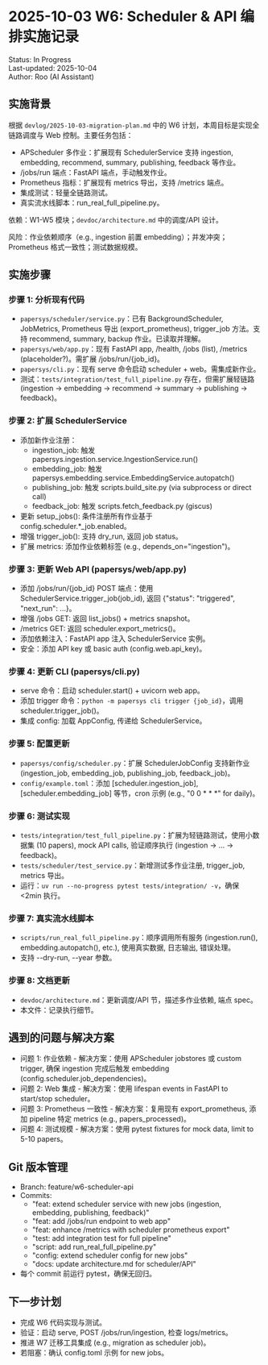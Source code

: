 # 2025-10-03 W6: Scheduler & API 编排实施记录

Status: In Progress  
Last-updated: 2025-10-04  
Author: Roo (AI Assistant)

## 实施背景
根据 `devlog/2025-10-03-migration-plan.md` 中的 W6 计划，本周目标是实现全链路调度与 Web 控制。主要任务包括：
- APScheduler 多作业：扩展现有 SchedulerService 支持 ingestion, embedding, recommend, summary, publishing, feedback 等作业。
- /jobs/run 端点：FastAPI 端点，手动触发作业。
- Prometheus 指标：扩展现有 metrics 导出，支持 /metrics 端点。
- 集成测试：轻量全链路测试。
- 真实流水线脚本：run_real_full_pipeline.py。

依赖：W1-W5 模块；`devdoc/architecture.md` 中的调度/API 设计。

风险：作业依赖顺序（e.g., ingestion 前置 embedding）；并发冲突；Prometheus 格式一致性；测试数据规模。

## 实施步骤

### 步骤 1: 分析现有代码
- `papersys/scheduler/service.py`：已有 BackgroundScheduler, JobMetrics, Prometheus 导出 (export_prometheus), trigger_job 方法。支持 recommend, summary, backup 作业。已读取并理解。
- `papersys/web/app.py`：现有 FastAPI app, /health, /jobs (list), /metrics (placeholder?)。需扩展 /jobs/run/{job_id}。
- `papersys/cli.py`：现有 serve 命令启动 scheduler + web。需集成新作业。
- 测试：`tests/integration/test_full_pipeline.py` 存在，但需扩展轻链路 (ingestion → embedding → recommend → summary → publishing → feedback)。

### 步骤 2: 扩展 SchedulerService
- 添加新作业注册：
  - ingestion_job: 触发 papersys.ingestion.service.IngestionService.run()
  - embedding_job: 触发 papersys.embedding.service.EmbeddingService.autopatch()
  - publishing_job: 触发 scripts.build_site.py (via subprocess or direct call)
  - feedback_job: 触发 scripts.fetch_feedback.py (giscus)
- 更新 setup_jobs(): 条件注册所有作业基于 config.scheduler.*_job.enabled。
- 增强 trigger_job(): 支持 dry_run, 返回 job status。
- 扩展 metrics: 添加作业依赖标签 (e.g., depends_on="ingestion")。

### 步骤 3: 更新 Web API (papersys/web/app.py)
- 添加 /jobs/run/{job_id} POST 端点：使用 SchedulerService.trigger_job(job_id), 返回 {"status": "triggered", "next_run": ...}。
- 增强 /jobs GET: 返回 list_jobs() + metrics snapshot。
- /metrics GET: 返回 scheduler.export_metrics()。
- 添加依赖注入：FastAPI app 注入 SchedulerService 实例。
- 安全：添加 API key 或 basic auth (config.web.api_key)。

### 步骤 4: 更新 CLI (papersys/cli.py)
- serve 命令：启动 scheduler.start() + uvicorn web app。
- 添加 trigger 命令：`python -m papersys cli trigger {job_id}`，调用 scheduler.trigger_job()。
- 集成 config: 加载 AppConfig, 传递给 SchedulerService。

### 步骤 5: 配置更新
- `papersys/config/scheduler.py`：扩展 SchedulerJobConfig 支持新作业 (ingestion_job, embedding_job, publishing_job, feedback_job)。
- `config/example.toml`：添加 [scheduler.ingestion_job], [scheduler.embedding_job] 等节，cron 示例 (e.g., "0 0 * * *" for daily)。

### 步骤 6: 测试实现
- `tests/integration/test_full_pipeline.py`：扩展为轻链路测试，使用小数据集 (10 papers), mock API calls, 验证顺序执行 (ingestion → ... → feedback)。
- `tests/scheduler/test_service.py`：新增测试多作业注册, trigger_job, metrics 导出。
- 运行：`uv run --no-progress pytest tests/integration/ -v`，确保 <2min 执行。

### 步骤 7: 真实流水线脚本
- `scripts/run_real_full_pipeline.py`：顺序调用所有服务 (ingestion.run(), embedding.autopatch(), etc.), 使用真实数据, 日志输出, 错误处理。
- 支持 --dry-run, --year 参数。

### 步骤 8: 文档更新
- `devdoc/architecture.md`：更新调度/API 节，描述多作业依赖, 端点 spec。
- 本文件：记录执行细节。

## 遇到的问题与解决方案
- 问题 1: 作业依赖 - 解决方案：使用 APScheduler jobstores 或 custom trigger, 确保 ingestion 完成后触发 embedding (config.scheduler.job_dependencies)。
- 问题 2: Web 集成 - 解决方案：使用 lifespan events in FastAPI to start/stop scheduler。
- 问题 3: Prometheus 一致性 - 解决方案：复用现有 export_prometheus, 添加 pipeline 特定 metrics (e.g., papers_processed)。
- 问题 4: 测试规模 - 解决方案：使用 pytest fixtures for mock data, limit to 5-10 papers。

## Git 版本管理
- Branch: feature/w6-scheduler-api
- Commits:
  - "feat: extend scheduler service with new jobs (ingestion, embedding, publishing, feedback)"
  - "feat: add /jobs/run endpoint to web app"
  - "feat: enhance /metrics with scheduler prometheus export"
  - "test: add integration test for full pipeline"
  - "script: add run_real_full_pipeline.py"
  - "config: extend scheduler config for new jobs"
  - "docs: update architecture.md for scheduler/API"
- 每个 commit 前运行 pytest，确保无回归。

## 下一步计划
- 完成 W6 代码实现与测试。
- 验证：启动 serve, POST /jobs/run/ingestion, 检查 logs/metrics。
- 推进 W7 迁移工具集成 (e.g., migration as scheduler job)。
- 若阻塞：确认 config.toml 示例 for new jobs。